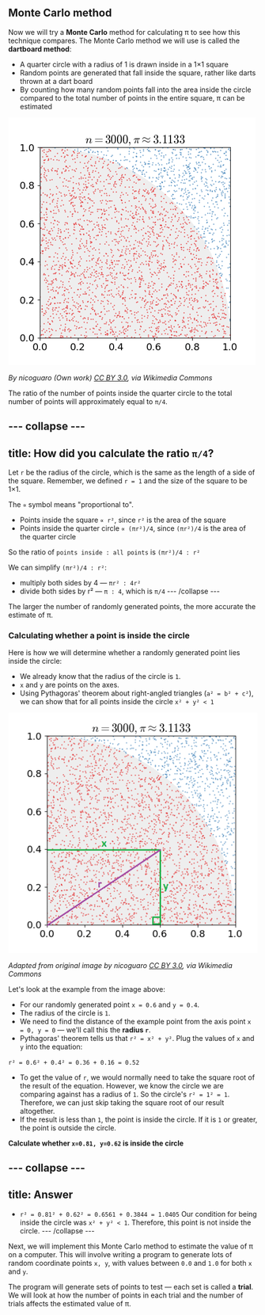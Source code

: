 ## Monte Carlo method

Now we will try a **Monte Carlo** method for calculating π to see how this technique compares. The Monte Carlo method we will use is called the **dartboard method**:

- A quarter circle with a radius of 1 is drawn inside in a 1×1 square
- Random points are generated that fall inside the square, rather like darts thrown at a dart board
- By counting how many random points fall into the area inside the circle compared to the total number of points in the entire square, π can be estimated

![Random distribution of points in a square partitioned using a quarter circle](images/pi-30k.gif)

_By nicoguaro (Own work) [CC BY 3.0](http://creativecommons.org/licenses/by/3.0), via Wikimedia Commons_

The ratio of the number of points inside the quarter circle to the total number of points will approximately equal to `π/4`.

--- collapse ---
---
title: How did you calculate the ratio `π/4`?
---
Let `r` be the radius of the circle, which is the same as the length of a side of the square. Remember, we defined `r = 1` and the size of the square to be 1×1.

The `∝` symbol means "proportional to".

+ Points inside the square `∝ r²`, since `r²` is the area of the square
+ Points inside the quarter circle `∝ (πr²)/4`, since `(πr²)/4` is the area of the quarter circle

So the ratio of `points inside : all points` is `(πr²)/4 : r²`

We can simplify `(πr²)/4 : r²`:
+ multiply both sides by 4 — `πr² : 4r²`
+ divide both sides by r² — `π : 4`, which is `π/4`
--- /collapse ---

The larger the number of randomly generated points, the more accurate the estimate of π.

### Calculating whether a point is inside the circle

Here is how we will determine whether a randomly generated point lies inside the circle:

- We already know that the radius of the circle is `1`.
- `x` and `y` are points on the axes.
- Using Pythagoras' theorem about right-angled triangles (`a² = b² + c²`), we can show that for all points inside the circle `x² + y² < 1`

![Pythagoras](images/point-inside-circle.png)

_Adapted from original image by nicoguaro [CC BY 3.0](http://creativecommons.org/licenses/by/3.0), via Wikimedia Commons_

Let's look at the example from the image above:

- For our randomly generated point `x = 0.6` and `y = 0.4`.
- The radius of the circle is `1`.
- We need to find the distance of the example point from the axis point `x = 0, y = 0` — we'll call this the **radius `r`**.
- Pythagoras' theorem tells us that `r² = x² + y²`. Plug the values of `x` and `y` into the equation:

`r² = 0.6² + 0.4² = 0.36 + 0.16 = 0.52`

- To get the value of `r`, we would normally need to take the square root of the result of the equation. However, we know the circle we are comparing against has a radius of `1`. So the circle's `r² = 1² = 1`. Therefore, we can just skip taking the square root of our result altogether. 
- If the result is less than `1`, the point is inside the circle. If it is `1` or greater, the point is outside the circle.

**Calculate whether `x=0.81, y=0.62` is inside the circle**

--- collapse ---
---
title: Answer
---
- `r² = 0.81² + 0.62² = 0.6561 + 0.3844 = 1.0405`
Our condition for being inside the circle was `x² + y² < 1`. Therefore, this point is not inside the circle.
--- /collapse ---

Next, we will implement this Monte Carlo method to estimate the value of π on a computer. This will involve writing a program to generate lots of random coordinate points `x, y`, with values between `0.0` and `1.0` for both `x` and `y`.

The program will generate sets of points to test — each set is called a **trial**. We will look at how the number of points in each trial and the number of trials affects the estimated value of π.
